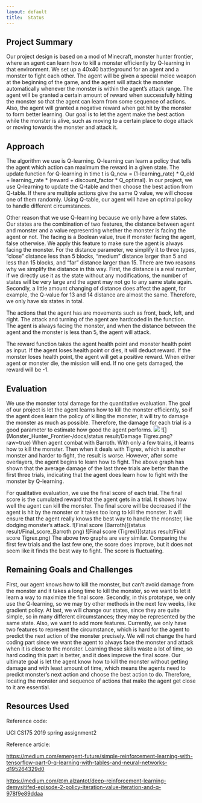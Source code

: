 ```yaml
---
layout: default
title:  Status
---
```



## Project Summary
Our project design is based on a mod of Minecraft, monster hunter frontier, where an agent can learn how to kill a monster efficiently by Q-learning in that environment. We set up a 40x40 battleground for an agent and a monster to fight each other. The agent will be given a special melee weapon at the beginning of the game, and the agent will attack the monster automatically whenever the monster is within the agent’s attack range. The agent will be granted a certain amount of reward when successfully hitting the monster so that the agent can learn from some sequence of actions. Also, the agent will granted a negative reward when get hit by the monster to form better learning. Our goal is to let the agent make the best action while the monster is alive, such as moving to a certain place to doge attack or moving towards the monster and attack it.


## Approach
The algorithm we use is Q-learning. Q-learning can learn a policy that tells the agent which action can maximum the reward in a given state. The update function for Q-learning in time t is Q_new = (1-learning_rate) * Q_old + learning_rate * (reward + discount_factor * Q_optimal). In our project, we use Q-learning to update the Q-table and then choose the best action from Q-table. If there are multiple actions give the same Q value, we will choose one of them randomly. Using Q-table, our agent will have an optimal policy to handle different circumstances. 

Other reason that we use Q-learning because we only have a few states. Our states are the combination of two features, the distance between agent and monster and a value representing whether the monster is facing the agent or not. The facing is a Boolean value, true if monster facing the agent, false otherwise. We apply this feature to make sure the agent is always facing the monster. For the distance parameter, we simplify it to three types, “close” distance less than 5 blocks, “medium” distance larger than 5 and less than 15 blocks, and “far” distance larger than 15. There are two reasons why we simplify the distance in this way. First, the distance is a real number, if we directly use it as the state without any modifications, the number of states will be very large and the agent may not go to any same state again. Secondly, a little amount changing of distance does affect the agent, for example, the Q-value for 13 and 14 distance are almost the same. Therefore, we only have six states in total.

The actions that the agent has are movements such as front, back, left, and right. The attack and turning of the agent are hardcoded in the function. The agent is always facing the monster, and when the distance between the agent and the monster is less than 5, the agent will attack. 

The reward function takes the agent health point and monster health point as input. If the agent loses health point or dies, it will deduct reward. If the monster loses health point, the agent will get a positive reward. When either agent or monster die, the mission will end. If no one gets damaged, the reward will be -1.


## Evaluation
We use the monster total damage for the quantitative evaluation. The goal of our project is let the agent learns how to kill the monster efficiently, so if the agent does learn the policy of killing the monster, it will try to damage the monster as much as possible. Therefore, the damage for each trial is a good parameter to estimate how good the agent performs. 
![](HMF.jpg)
![](Monster_Hunter_Frontier-/docs/status result/Damage Tigrex.png?raw=true)
When agent combat with Barroth. With only a few trains, it learns how to kill the monster. Then when it deals with Tigrex, which is another monster and harder to fight, the result is worse. However, after some overlayers, the agent begins to learn how to fight. The above graph has shown that the average damage of the last three trials are better than the first three trials, indicating that the agent does learn how to fight with the monster by Q-learning.

For qualitative evaluation, we use the final score of each trial. The final score is the cumulated reward that the agent gets in a trial. It shows how well the agent can kill the monster. The final score will be decreased if the agent is hit by the monster or it takes too long to kill the monster. It will ensure that the agent really knows the best way to handle the monster, like dodging monster’s attack.
![Final score (Barroth)](status result/Final_score_Barroth.png)
![Final score (Tigrex)](status result/Final score Tigrex.png)
The above two graphs are very similar. Comparing the first few trials and the last few one, the score does improve, but it does not seem like it finds the best way to fight. The score is fluctuating.

## Remaining Goals and Challenges
First, our agent knows how to kill the monster, but can’t avoid damage from the monster and it takes a long time to kill the monster, so we want to let it learn a way to maximize the final score. Secondly, in this prototype, we only use the Q-learning, so we may try other methods in the next few weeks, like gradient policy. At last, we will change our states, since they are quite simple, so in many different circumstances; they may be represented by the same state. Also, we want to add more features. Currently, we only have two features to represent the circumstance, which is hard for the agent to predict the next action of the monster precisely. We will not change the hard coding part since we want the agent to always face the monster and attack when it is close to the monster. Learning those skills waste a lot of time, so hard coding this part is better, and it does improve the final score. Our ultimate goal is let the agent know how to kill the monster without getting damage and with least amount of time, which means the agents need to predict monster’s next action and choose the best action to do. Therefore, locating the monster and sequence of actions that make the agent get close to it are essential.

    
    
## Resources Used
Reference code: 

UCI CS175 2019 spring assignment2

Reference article: 

https://medium.com/emergent-future/simple-reinforcement-learning-with-tensorflow-part-0-q-learning-with-tables-and-neural-networks-d195264329d0

https://medium.com/@m.alzantot/deep-reinforcement-learning-demysitifed-episode-2-policy-iteration-value-iteration-and-q-978f9e89ddaa

